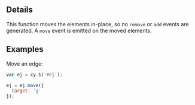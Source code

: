## Details

This function moves the elements in-place, so no `remove` or `add` events are generated.  A `move` event is emitted on the moved elements.

## Examples

Move an edge:
```js
var ej = cy.$('#ej');

ej = ej.move({
  target: 'g'
});
```